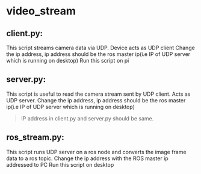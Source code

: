 # video_stream

## client.py:

This script streams camera data via UDP. Device acts as UDP client
Change the ip address, ip address should be the ros master ip(i.e IP of UDP server which is running on desktop)
Run this script on pi

## server.py:
This script is useful to read the camera stream sent by UDP client. Acts as UDP server.
Change the ip address, ip address should be the ros master ip(i.e IP of UDP server which is running on desktop)

> IP address in client.py and server.py should be same. 

## ros_stream.py:

This script runs UDP server on a ros node and converts the image frame data to a ros topic.
Change the ip address with the ROS master ip addressed to PC
Run this script on desktop

